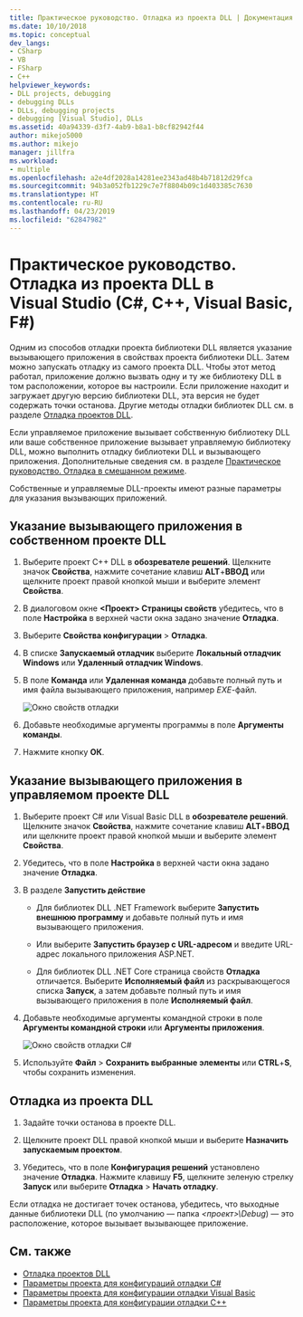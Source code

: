 ```yaml
---
title: Практическое руководство. Отладка из проекта DLL | Документация Майкрософт
ms.date: 10/10/2018
ms.topic: conceptual
dev_langs:
- CSharp
- VB
- FSharp
- C++
helpviewer_keywords:
- DLL projects, debugging
- debugging DLLs
- DLLs, debugging projects
- debugging [Visual Studio], DLLs
ms.assetid: 40a94339-d3f7-4ab9-b8a1-b8cf82942f44
author: mikejo5000
ms.author: mikejo
manager: jillfra
ms.workload:
- multiple
ms.openlocfilehash: a2e4df2028a14281ee2343ad48b4b71812d29fca
ms.sourcegitcommit: 94b3a052fb1229c7e7f8804b09c1d403385c7630
ms.translationtype: HT
ms.contentlocale: ru-RU
ms.lasthandoff: 04/23/2019
ms.locfileid: "62847982"
---
```

# <a name="how-to-debug-from-a-dll-project-in-visual-studio-c-c-visual-basic-f"></a>Практическое руководство. Отладка из проекта DLL в Visual Studio (C#, C++, Visual Basic, F#)

Одним из способов отладки проекта библиотеки DLL является указание вызывающего приложения в свойствах проекта библиотеки DLL. Затем можно запускать отладку из самого проекта DLL. Чтобы этот метод работал, приложение должно вызвать одну и ту же библиотеку DLL в том расположении, которое вы настроили. Если приложение находит и загружает другую версию библиотеки DLL, эта версия не будет содержать точки останова. Другие методы отладки библиотек DLL см. в разделе [Отладка проектов DLL](../debugger/debugging-dll-projects.md).

Если управляемое приложение вызывает собственную библиотеку DLL или ваше собственное приложение вызывает управляемую библиотеку DLL, можно выполнить отладку библиотеки DLL и вызывающего приложения. Дополнительные сведения см. в разделе [Практическое руководство. Отладка в смешанном режиме](../debugger/how-to-debug-in-mixed-mode.md).

Собственные и управляемые DLL-проекты имеют разные параметры для указания вызывающих приложений.

## <a name="specify-a-calling-app-in-a-native-dll-project"></a>Указание вызывающего приложения в собственном проекте DLL

1. Выберите проект C++ DLL в **обозревателе решений**. Щелкните значок **Свойства**, нажмите сочетание клавиш **ALT**+**ВВОД** или щелкните проект правой кнопкой мыши и выберите элемент **Свойства**.

1. В диалоговом окне **\<Проект> Страницы свойств** убедитесь, что в поле **Настройка** в верхней части окна задано значение **Отладка**.

1. Выберите **Свойства конфигурации** > **Отладка**.

1. В списке **Запускаемый отладчик** выберите **Локальный отладчик Windows** или **Удаленный отладчик Windows**.

1. В поле **Команда** или **Удаленная команда** добавьте полный путь и имя файла вызывающего приложения, например *EXE*-файл.

   ![Окно свойств отладки](../debugger/media/dbg-debugging-properties-dll.png "Окно свойств отладки")

1. Добавьте необходимые аргументы программы в поле **Аргументы команды**.

1. Нажмите кнопку **ОК**.

## <a name="specify-a-calling-app-in-a-managed-dll-project"></a>Указание вызывающего приложения в управляемом проекте DLL

1. Выберите проект C# или Visual Basic DLL в **обозревателе решений**. Щелкните значок **Свойства**, нажмите сочетание клавиш **ALT**+**ВВОД** или щелкните проект правой кнопкой мыши и выберите элемент **Свойства**.

1. Убедитесь, что в поле **Настройка** в верхней части окна задано значение **Отладка**.

1. В разделе **Запустить действие**

   - Для библиотек DLL .NET Framework выберите **Запустить внешнюю программу** и добавьте полный путь и имя вызывающего приложения.

   - Или выберите **Запустить браузер с URL-адресом** и введите URL-адрес локального приложения ASP.NET.

   - Для библиотек DLL .NET Core страница свойств **Отладка** отличается. Выберите **Исполняемый файл** из раскрывающегося списка **Запуск**, а затем добавьте полный путь и имя вызывающего приложения в поле **Исполняемый файл**.

1. Добавьте необходимые аргументы командной строки в поле **Аргументы командной строки** или **Аргументы приложения**.

   ![Окно свойств отладки C#](../debugger/media/dbg-debugging-properties-dll-csharp.png "Окно свойств отладки C#")

1. Используйте **Файл** > **Сохранить выбранные элементы** или **CTRL**+**S**, чтобы сохранить изменения.

## <a name="debug-from-the-dll-project"></a>Отладка из проекта DLL

1. Задайте точки останова в проекте DLL.

1. Щелкните проект DLL правой кнопкой мыши и выберите **Назначить запускаемым проектом**.

1. Убедитесь, что в поле **Конфигурация решений** установлено значение **Отладка**. Нажмите клавишу **F5**, щелкните зеленую стрелку **Запуск** или выберите **Отладка** > **Начать отладку**.

Если отладка не достигает точек останова, убедитесь, что выходные данные библиотеки DLL (по умолчанию — папка *\<проект>\Debug*) — это расположение, которое вызывает вызывающее приложение.

## <a name="see-also"></a>См. также
- [Отладка проектов DLL](../debugger/debugging-dll-projects.md)
- [Параметры проекта для конфигураций отладки C#](../debugger/project-settings-for-csharp-debug-configurations.md)
- [Параметры проекта для конфигурации отладки Visual Basic](../debugger/project-settings-for-a-visual-basic-debug-configuration.md)
- [Параметры проекта для конфигурации отладки C++](../debugger/project-settings-for-a-cpp-debug-configuration.md)